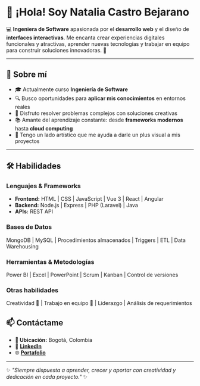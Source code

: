 # 👋 ¡Hola! Soy Natalia Castro Bejarano  

💻 **Ingeniera de Software**  apasionada por el **desarrollo web** y el diseño de **interfaces interactivas**. Me encanta crear experiencias digitales funcionales y atractivas, aprender nuevas tecnologías y trabajar en equipo para construir soluciones innovadoras. 🚀  

---

## 🌟 Sobre mí  
- 🎓 Actualmente curso **Ingeniería de Software** 
- 🔍 Busco oportunidades para **aplicar mis conocimientos** en entornos reales  
- 🧩 Disfruto resolver problemas complejos con soluciones creativas  
- 📚 Amante del aprendizaje constante: desde **frameworks modernos** hasta **cloud computing**  
- 🎨 Tengo un lado artístico que me ayuda a darle un plus visual a mis proyectos  

---

## 🛠️ Habilidades  

### **Lenguajes & Frameworks**
- **Frontend:** HTML | CSS | JavaScript | Vue 3 | React | Angular  
- **Backend:** Node.js | Express | PHP (Laravel) | Java  
- **APIs:** REST API  

### **Bases de Datos**  
MongoDB | MySQL | Procedimientos almacenados | Triggers | ETL | Data Warehousing  

### **Herramientas & Metodologías**  
Power BI | Excel | PowerPoint | Scrum | Kanban | Control de versiones  

### **Otras habilidades**  
Creatividad 🎨 | Trabajo en equipo 🤝 | Liderazgo | Análisis de requerimientos  

## 📫 Contáctame  
- **📍 Ubicación:** Bogotá, Colombia  
- 💼 [**LinkedIn**]([https://www.linkedin.com](https://www.linkedin.com/in/natalia-castro-bejarano-b5991a1ab/))
- 🌐 [**Portafolio**](#)

---

✨ *"Siempre dispuesta a aprender, crecer y aportar con creatividad y dedicación en cada proyecto."* ✨
